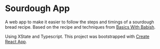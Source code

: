 # Sourdough App

A web app to make it easier to follow the steps and timings of a sourdough bread recipe. Based on the recipe and techniques from [Basics With Babish](https://basicswithbabish.co/basicsepisodes/sourdough-bread).

Using XState and Typescript. This project was bootstrapped with [Create React App](https://github.com/facebook/create-react-app).
